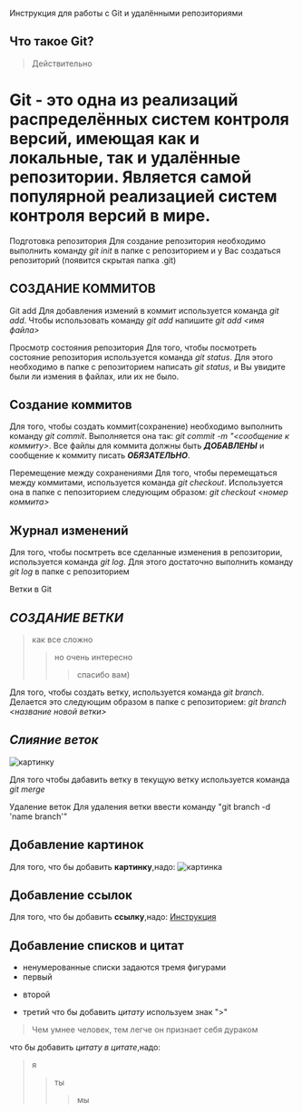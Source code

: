 Инструкция для работы с Git и удалёнными репозиториями

## Что такое Git?
>Действительно

# **Git** - это одна из реализаций распределённых систем контроля версий, имеющая как и локальные, так и удалённые репозитории. Является самой популярной реализацией систем контроля версий в мире.
Подготовка репозитория
Для создание репозитория необходимо выполнить команду *git init*  в папке с репозиторием и у Вас создаться репозиторий (появится скрытая папка .git)

## **СОЗДАНИЕ КОММИТОВ**

Git add
Для добавления измений в коммит используется команда *git add*. Чтобы использовать команду *git add* напишите *git add <имя файла>*

Просмотр состояния репозитория
Для того, чтобы посмотреть состояние репозитория используется команда *git status*. Для этого необходимо в папке с репозиторием написать *git status*, и Вы увидите были ли измения в файлах, или их не было.

## Создание коммитов
Для того, чтобы создать коммит(сохранение) необходимо выполнить команду *git commit*. Выполняется она так: *git commit -m "<сообщение к коммиту>*. Все файлы для коммита должны быть ***ДОБАВЛЕНЫ*** и сообщение к коммиту писать ***ОБЯЗАТЕЛЬНО***.

Перемещение между сохранениями
Для того, чтобы перемещаться между коммитами, используется команда *git checkout*. Используется она в папке с пепозиторием следующим образом: *git checkout <номер коммита>*

## Журнал изменений
Для того, чтобы посмтреть все сделанные изменения в репозитории, используется команда *git log*. Для этого достаточно выполнить команду *git log* в папке с репозиторием

Ветки в Git

## ***СОЗДАНИЕ ВЕТКИ***

>как все сложно
>>но очень интересно
>>>спасибо вам)

Для того, чтобы создать ветку, используется команда *git branch*. Делается это следующим образом в папке с репозиторием: *git branch <название новой ветки>*

## ***Слияние веток***
![картинку](https://yt3.ggpht.com/ytc/AMLnZu-o3Ur1RkFUr9gZNu0RbIlMdNqwse9LTZ_GuzGjHQ=s900-c-k-c0x00ffffff-no-rj)

Для того чтобы дабавить ветку в текущую ветку используется команда *git merge <name branch>*

Удаление веток
Для удаления ветки ввести команду "git branch -d 'name branch'"

## Добавление картинок
Для того, что бы добавить **картинку**,надо:
![картинка](https://memepedia.ru/wp-content/uploads/2017/07/1429794583_343353562.png)

## Добавление ссылок
Для того, что бы добавить **ссылку**,надо:
[Инструкция](https://www.amazon.com)

## Добавление списков и цитат
* ненумерованные списки задаются тремя фигурами
* первый
+ второй
- третий 
что бы добавить *цитату* используем знак ">"
>Чем умнее человек, тем легче он признает себя дураком

что бы добавить *цитату в цитате*,надо:
>я
>>ты
>>>мы 